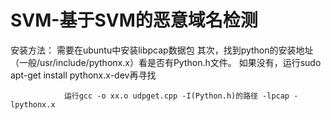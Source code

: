 SVM-基于SVM的恶意域名检测
==========================
安装方法： 
        需要在ubuntu中安装libpcap数据包
				其次，找到python的安装地址（一般/usr/include/pythonx.x）看是否有Python.h文件。
				如果没有，运行sudo apt-get install pythonx.x-dev再寻找

				运行gcc -o xx.o udpget.cpp -I(Python.h)的路径 -lpcap -lpythonx.x
